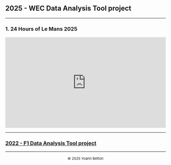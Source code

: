 ## 2025 - WEC Data Analysis Tool project

---

### 1. 24 Hours of Le Mans 2025


<div style="width: 100%; height: 0; padding-bottom: 56.25%; position: relative;">
  <iframe 
    title="AnalysisWithSections"
    src="https://app.powerbi.com/view?r=eyJrIjoiNmYyM2JiNTItMzBmZS00NjY5LTlmZGYtNWI4MmNjYzA4OTEzIiwidCI6IjZmYmZkYTI0LWJjZGUtNGY3MS04OTVlLWIyZTIyZjIwOTQ3MyIsImMiOjh9"
    frameborder="0"
    allowfullscreen="true"
    style="position: absolute; top: 0; left: 0; width: 100%; height: 100%;">
  </iframe>
</div>


---

### [2022 - F1 Data Analysis Tool project](/page/f1-2022)

---

<div style="text-align: center">
  <p style="font-size:11px">&copy; 2025 Yoann Betton</p>
</div>

<!-- ---

<p style="font-size:11px">Page generated from <a href="https://github.com/yoannbtn/yoannbtn.github.io">github.com/yoannbtn</a>.</p> -->